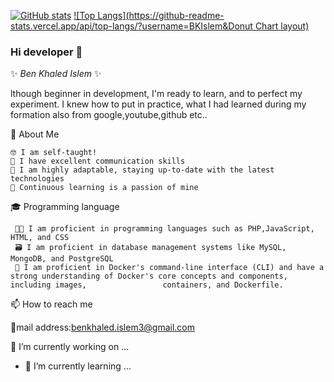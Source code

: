 [![ GitHub stats](https://github-readme-stats.vercel.app/api?username=BKIslem&show_icons=true&theme=synthwave)](https://github.com/anuraghazra/github-readme-stats)
[![Top Langs](https://github-readme-stats.vercel.app/api/top-langs/?username=BKIslem&Donut Chart layout)](https://github.com/anuraghazra/github-readme-stats)

### Hi developer 👋

✨ _Ben Khaled Islem_ ✨
 
lthough beginner in development, I'm ready to learn, and to perfect my experiment. 
I knew how to put in practice, what I had learned during my formation also from google,youtube,github etc..


💬 About Me 

    🤓 I am self-taught!
    🫡 I have excellent communication skills
    🦾 I am highly adaptable, staying up-to-date with the latest technologies
    📖 Continuous learning is a passion of mine

🎓 Programming language

     👩‍💻 I am proficient in programming languages such as PHP,JavaScript, HTML, and CSS
     🗃️ I am proficient in database management systems like MySQL, MongoDB, and PostgreSQL
     🐳 I am proficient in Docker's command-line interface (CLI) and have a strong understanding of Docker's core concepts and components, including images,                 containers, and Dockerfile.



📫 How to reach me

   📧mail address:benkhaled.islem3@gmail.com


🔭 I’m currently working on ...
- 🌱 I’m currently learning ...


